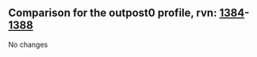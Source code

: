 ## Comparison for the outpost0 profile, rvn: [1384](https://github.com/PRO100KatYT/FortniteProfileRevisions/tree/main/profiles/outpost0/1384%20outpost0.json)-[1388](https://github.com/PRO100KatYT/FortniteProfileRevisions/tree/main/profiles/outpost0/1388%20outpost0.json)

No changes
